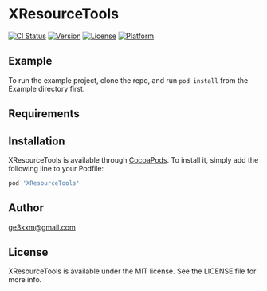 # XResourceTools

[![CI Status](https://img.shields.io/travis/Poly.ma/XResourceTools.svg?style=flat)](https://travis-ci.org/Poly.ma/XResourceTools)
[![Version](https://img.shields.io/cocoapods/v/XResourceTools.svg?style=flat)](https://cocoapods.org/pods/XResourceTools)
[![License](https://img.shields.io/cocoapods/l/XResourceTools.svg?style=flat)](https://cocoapods.org/pods/XResourceTools)
[![Platform](https://img.shields.io/cocoapods/p/XResourceTools.svg?style=flat)](https://cocoapods.org/pods/XResourceTools)

## Example

To run the example project, clone the repo, and run `pod install` from the Example directory first.

## Requirements

## Installation

XResourceTools is available through [CocoaPods](https://cocoapods.org). To install
it, simply add the following line to your Podfile:

```ruby
pod 'XResourceTools'
```

## Author

ge3kxm@gmail.com

## License

XResourceTools is available under the MIT license. See the LICENSE file for more info.
